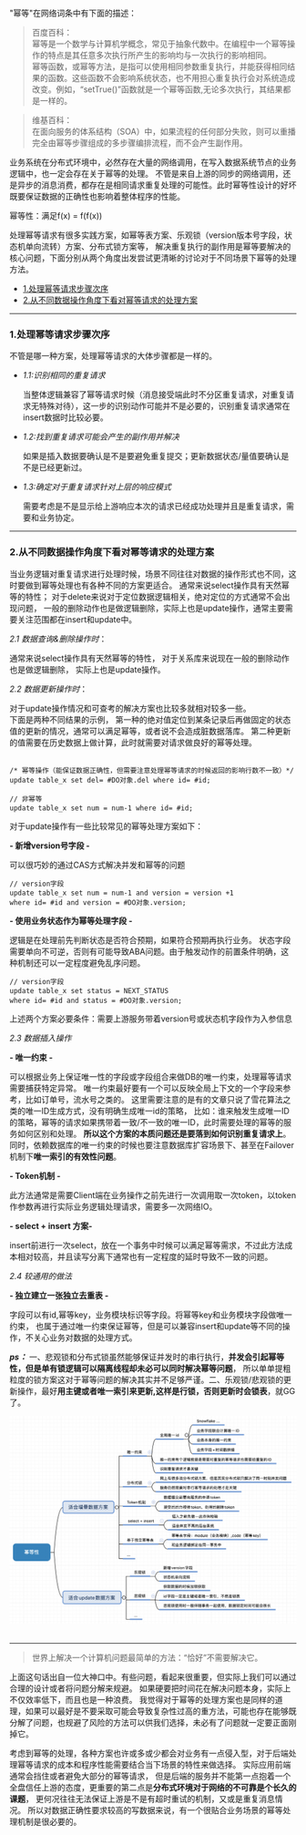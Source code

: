 <br>

"幂等"在网络词条中有下面的描述：
  
  
> 百度百科：<br>
  幂等是一个数学与计算机学概念，常见于抽象代数中。在编程中一个幂等操作的特点是其任意多次执行所产生的影响均与一次执行的影响相同。<br>
  幂等函数，或幂等方法，是指可以使用相同参数重复执行，并能获得相同结果的函数。这些函数不会影响系统状态，也不用担心重复执行会对系统造成改变。例如，“setTrue()”函数就是一个幂等函数,无论多次执行，其结果都是一样的。

> 维基百科：<br>
  在面向服务的体系结构（SOA）中，如果流程的任何部分失败，则可以重播完全由幂等步骤组成的多步骤编排流程，而不会产生副作用。

业务系统在分布式环境中，必然存在大量的网络调用，在写入数据系统节点的业务逻辑中，也一定会存在关于幂等的处理。
不管是来自上游的同步的网络调用，还是异步的消息消费，都存在是相同请求重复处理的可能性。此时幂等性设计的好坏既要保证数据的正确性也影响着整体程序的性能。

幂等性：满足f(x) = f(f(x))

处理幂等请求有很多实践方案，如幂等表方案、乐观锁（version版本号字段，状态机单向流转）方案、分布式锁方案等，
解决重复执行的副作用是幂等要解决的核心问题，下面分别从两个角度出发尝试更清晰的讨论对于不同场景下幂等的处理方法。

- [1.处理幂等请求步骤次序]()
- [2.从不同数据操作角度下看对幂等请求的处理方案]()

* * *

### 1.处理幂等请求步骤次序

不管是哪一种方案，处理幂等请求的大体步骤都是一样的。

- *1.1:识别相同的重复请求*

    当整体逻辑兼容了幂等请求时候（消息接受端此时不分区重复请求，对重复请求无特殊对待），这一步的识别动作可能并不是必要的，识别重复请求通常在insert数据时比较必要。
    
- *1.2:找到重复请求可能会产生的副作用并解决*

    如果是插入数据要确认是不是要避免重复提交；更新数据状态/量值要确认是不是已经更新过。
    
- *1.3:确定对于重复请求针对上层的响应模式*

    需要考虑是不是显示给上游响应本次的请求已经成功处理并且是重复请求，需要和业务协定。


* * *


### 2.从不同数据操作角度下看对幂等请求的处理方案

当业务逻辑对重复请求进行处理时候，场景不同往往对数据的操作形式也不同，这时要做到幂等处理也有各种不同的方案更适合。
通常来说select操作具有天然幂等的特性；
对于delete来说对于定位数据逻辑相关，绝对定位的方式通常不会出现问题，
一般的删除动作也是做逻辑删除，实际上也是update操作，通常主要需要关注范围都在insert和update中。

*2.1 数据查询&删除操作时*：

通常来说select操作具有天然幂等的特性，
对于关系库来说现在一般的删除动作也是做逻辑删除，
实际上也是update操作。

*2.2 数据更新操作时*：

对于update操作情况和可查考的解决方案也比较多就相对较多一些。<br>
下面是两种不同结果的示例，
第一种的绝对值定位到某条记录后再做固定的状态值的更新的情况，通常可以满足幂等，或者说不会造成脏数据落库。
第二种更新的值需要在历史数据上做计算，此时就需要对请求做良好的幂等处理。

```

/* 幂等操作（能保证数据正确性，但需要注意处理幂等请求的时候返回的影响行数不一致）*/
update table_x set del= #DO对象.del where id= #id;

// 非幂等
update table_x set num = num-1 where id= #id;

```
对于update操作有一些比较常见的幂等处理方案如下：

**- 新增version号字段 -**

可以很巧妙的通过CAS方式解决并发和幂等的问题
```
// version字段
update table_x set num = num-1 and version = version +1 
where id= #id and version = #DO对象.version;
```

**- 使用业务状态作为幂等处理字段 -**

逻辑是在处理前先判断状态是否符合预期，如果符合预期再执行业务。
状态字段需要单向不可逆，否则有可能导致ABA问题。由于触发动作的前置条件明确，这种机制还可以一定程度避免乱序问题。
```
// version字段
update table_x set status = NEXT_STATUS
where id= #id and status = #DO对象.version;
```
上述两个方案必要条件：需要上游服务带着version号或状态机字段作为入参信息

*2.3 数据插入操作*

**- 唯一约束 -**

可以根据业务上保证唯一性的字段或字段组合来做DB的唯一约束，处理幂等请求需要捕获特定异常。
唯一约束最好要有一个可以反映全局上下文的一个字段来参考，比如订单号，流水号之类的。
这里需要注意的是有的文章只说了雪花算法之类的唯一ID生成方式，没有明确生成唯一id的策略，
比如：谁来触发生成唯一ID的策略，幂等的请求如果携带着一致/不一致的唯一ID，此时需要处理的幂等的服务如何区别和处理。
**所以这个方案的本质问题还是要落到如何识别重复请求上**。同时，依赖数据库的唯一约束的时候也要注意数据库扩容场景下、甚至在Failover机制下**唯一索引的有效性问题**。


**- Token机制 -**

此方法通常是需要Client端在业务操作之前先进行一次调用取一次token，以token作参数再进行实际业务逻辑处理请求，需要多一次网络IO。
    
**- select + insert 方案-**

insert前进行一次select，放在一个事务中时候可以满足幂等需求，不过此方法成本相对较高，并且读写分离下通常也有一定程度的延时导致不一致的问题。

*2.4 较通用的做法*

**- 独立建立一张独立去重表 -**

字段可以有id,幂等key，业务模块标识等字段。将幂等key和业务模块字段做唯一约束，
也属于通过唯一约束保证幂等，但是可以兼容insert和update等不同的操作，不关心业务对数据的处理方式。


***ps：*** 一、悲观锁和分布式锁虽然能够保证并发时的串行执行，**并发会引起幂等性，但是单有锁逻辑可以隔离线程却未必可以同时解决幂等问题**，
所以单单提粗粒度的锁方案这对于幂等问题的解决其实并不足够严谨。二、乐观锁/悲观锁的更新操作，最好**用主键或者唯一索引来更新,这样是行锁，否则更新时会锁表**，就GG了。


<div align=center><img src="https://github.com/BBLLMYD/blog/blob/master/images/06/0601.png?raw=true" width="777"></div>
<br>

---

> 世界上解决一个计算机问题最简单的方法：“恰好”不需要解决它。

上面这句话出自一位大神口中。有些问题，看起来很重要，但实际上我们可以通过合理的设计或者将问题分解来规避。
如果硬要把时间花在解决问题本身，实际上不仅效率低下，而且也是一种浪费。
我觉得对于幂等的处理方案也是同样的道理，如果可以最好是不要采取可能会导致复杂性过高的重方法，可能也存在能够既分解了问题，也规避了风险的方法可以供我们选择，未必有了问题就一定要正面刚掉它。
       
考虑到幂等的处理，各种方案也许或多或少都会对业务有一点侵入型，对于后端处理幂等请求的成本和程序性能需要结合当下场景的特性来做选择。
实际应用前端通常会挡住或者避免大部分的幂等请求，
但是后端的服务并不能第一点抱着一个全盘信任上游的态度，更重要的第二点是**分布式环境对于网络的不可靠是个长久的课题**，
更何况往往无法保证上游是不是有超时重试的机制，又或是重复消息情况。
所以对数据正确性要求较高的写数据来说，有一个很贴合业务场景的幂等处理机制是很必要的。









